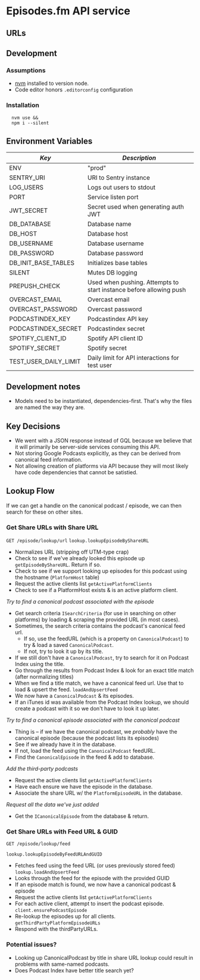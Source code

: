 # Episodes.fm API service

## URLs

## Development

### Assumptions

- [nvm](https://github.com/nvm-sh/nvm) installed to version node.
- Code editor honors `.editorconfig` configuration

### Installation

```
  nvm use &&
  npm i --silent
```

## Environment Variables

| _Key_                 | _Description_                                                      |
| --------------------- | ------------------------------------------------------------------ |
| ENV                   | "prod"                                                             |
| SENTRY_URI            | URI to Sentry instance                                             |
| LOG_USERS             | Logs out users to stdout                                           |
| PORT                  | Service listen port                                                |
| JWT_SECRET            | Secret used when generating auth JWT                               |
| DB_DATABASE           | Database name                                                      |
| DB_HOST               | Database host                                                      |
| DB_USERNAME           | Database username                                                  |
| DB_PASSWORD           | Database password                                                  |
| DB_INIT_BASE_TABLES   | Initializes base tables                                            |
| SILENT                | Mutes DB logging                                                   |
| PREPUSH_CHECK         | Used when pushing. Attempts to start instance before allowing push |
| OVERCAST_EMAIL        | Overcast email                                                     |
| OVERCAST_PASSWORD     | Overcast password                                                  |
| PODCASTINDEX_KEY      | Podcastindex API key                                               |
| PODCASTINDEX_SECRET   | Podcastindex secret                                                |
| SPOTIFY_CLIENT_ID     | Spotify API client ID                                              |
| SPOTIFY_SECRET        | Spotify secret                                                     |
| TEST_USER_DAILY_LIMIT | Daily limit for API interactions for test user                     |

## Development notes

- Models need to be instantiated, dependencies-first. That's why the files are named the way they are.

## Key Decisions

- We went with a JSON response instead of GQL because we believe that it will primarily be server-side services consuming this API.
- Not storing Google Podcasts explicitly, as they can be derived from canonical feed information.
- Not allowing creation of platforms via API because they will most likely have code dependencies that cannot be satistied.

## Lookup Flow

If we can get a handle on the canonical podcast / episode, we can then search for these on other sites.

### Get Share URLs with Share URL

`GET /episode/lookup/url`
`lookup.lookupEpisodeByShareURL`

- Normalizes URL (stripping off UTM-type crap)
- Check to see if we've already looked this episode up `getEpisodeByShareURL`. Return if so.
- Check to see if we support looking up episodes for this podcast using the hostname (`PlatformHost` table)
- Request the active clients list `getActivePlatformClients`
- Check to see if a PlatformHost exists & is an active platform client.

_Try to find a canonical podcast associated with the episode_

- Get search criteria `ISearchCriteria` (for use in searching on other platforms) by loading & scraping the provided URL (in most cases).
- Sometimes, the search criteria contains the podcast's canonical feed url.
  - If so, use the feedURL (which is a property on `CanonicalPodcast`) to try & load a saved `CanonicalPodcast`.
  - If not, try to look it up by its title.
- If we still don't have a `CanonicalPodcast`, try to search for it on Podcast Index using the title.
- Go through the results from Podcast Index & look for an exact title match (after normalizing titles)
- When we find a title match, we have a canonical feed url. Use that to load & upsert the feed. `loadAndUpsertFeed`
- We now have a `CanonicalPodcast` & its episodes.
- If an iTunes id was available from the Podcast Index lookup, we should create a podcast with it so we don't have to look it up later.

_Try to find a canonical episode associated with the canonical podcast_

- Thing is – if we have the canonical podcast, we _probably_ have the canonical episode (because the podcast lists its episodes)
- See if we already have it in the database.
- If not, load the feed using the `CanonicalPodcast` feedURL.
- Find the `CanonicalEpisode` in the feed & add to database.

_Add the third-party podcasts_

- Request the active clients list `getActivePlatformClients`
- Have each ensure we have the episode in the database.
- Associate the share URL w/ the `PlatformEpisodeURL` in the database.

_Request all the data we've just added_

- Get the `ICanonicalEpisode` from the database & return.

### Get Share URLs with Feed URL & GUID

`GET /episode/lookup/feed`

`lookup.lookupEpisodeByFeedURLAndGUID`

- Fetches feed using the feed URL (or uses previously stored feed) `lookup.loadAndUpsertFeed`
- Looks through the feed for the episode with the provided GUID
- If an episode match is found, we now have a canonical podcast & episode
- Request the active clients list `getActivePlatformClients`
- For each active client, attempt to insert the podcast episode. `client.ensurePodcastEpisode`
- Re-lookup the episodes up for all clients. `getThirdPartyPlatformEpisodeURLs`
- Respond with the thirdPartyURLs.

### Potential issues?

- Looking up CanonicalPodcast by title in share URL lookup could result in problems with same-named podcasts.
- Does Podcast Index have better title search yet?
